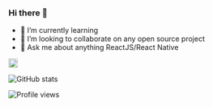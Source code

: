 ### Hi there 👋

<!--
**code-fi/code-fi** is a ✨ _special_ ✨ repository because its `README.md` (this file) appears on your GitHub profile.

Here are some ideas to get you started:


- 🌱 I’m currently learning ...

- 🤔 I’m looking for help with ...

- 📫 How to reach me: ...
- 😄 Pronouns: ...
- ⚡ Fun fact: ...
-->

- 🔭 I’m currently learning
- 👯 I’m looking to collaborate on any open source project
- 💬 Ask me about anything ReactJS/React Native

[<img src='https://cdn.jsdelivr.net/npm/simple-icons@3.0.1/icons/github.svg' alt='github' height='18'>](https://github.com/f0wu5u) 

![GitHub stats](https://github-readme-stats.vercel.app/api?username=f0wu5u&show_icons=true)  

![Profile views](https://gpvc.arturio.dev/f0wu5u) 
